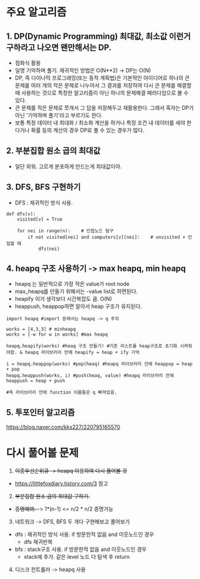 # 주요 알고리즘
## 1. DP(Dynamic Programming) 최대값, 최소값 이런거 구하라고 나오면 왠만해서는 DP. 
- 점화식 활용
- 일명 기억하며 풀기. 재귀적인 방법은 O(N**2) -> DP는 O(N)
- DP, 즉 다이나믹 프로그래밍(또는 동적 계획법)은 기본적인 아이디어로 하나의 큰 문제를 여러 개의 작은 문제로 나누어서 그 결과를 저장하여 다시 큰 문제를 해결할 때 사용하는 것으로 특정한 알고리즘이 아닌 하나의 문제해결 패러다임으로 볼 수 있다.
- 큰 문제를 작은 문제로 쪼개서 그 답을 저장해두고 재활용한다. 그래서 혹자는 DP가 아닌 '기억하며 풀기'라고 부르기도 한다.
- 보통 특정 데이터 내 최대화 / 최소화 계산을 하거나 특정 조건 내 데이터를 세야 한다거나 확률 등의 계산의 경우 DP로 풀 수 있는 경우가 많다.

## 2. 부분집합 원소 곱의 최대값
- 일단 외워. 고르게 분포하게 만드는게 최대값이야. 

## 3. DFS, BFS 구현하기
- DFS : 재귀적인 방식 사용.
~~~
def dfs(v):
    visited[v] = True

    for nei in range(n):    # 인접노드 탐구 
        if not visited[nei] and computers[v][nei]:    # unvisited + 인접할 때 
            dfs(nei)
~~~

## 4. heapq 구조 사용하기 -> max heapq, min heapq
- heapq 는 일반적으로 가장 작은 value가 root node
- max_heapq를 만들기 위해서는 -value list로 하면된다.
- heapify 이거 생각보다 시간복잡도 큼. O(N)
- heappush, heappop하면 알아서 heap 구조가 유지된다.
~~~
import heapq #import 문에서는 heapq -> q 주의
   
works = [4,3,3] # minheapq
works = [-w for w in works] #max heapq

heapq.heapify(works) #heaq 구조 만들기! #기존 리스트를 heap구조로 초기화 시켜줘야함. & heapq 라이브러리 안에 heapify = heap + ify 기억

i = heapq.heappop(works) #pop(heaq) #heapq 라이브러리 안에 heappop = heap + pop
heapq.heappush(works, i) #push(heaq, value) #heapq 라이브러리 안에 heappush = heap + push

#즉 라이브러리 안에 function 이름들은 q 빠져있음.
~~~

## 5. 투포인터 알고리즘
https://blog.naver.com/kks227/220795165570

# 다시 풀어볼 문제
1. <s>이중우선순위큐 -> heapq 이용하여 다시 풀어볼 것</s>
- https://littlefoxdiary.tistory.com/3 참고
2. <s>부분집합 원소 곱의 최대값 구하기. 
- 증명해봐. </s> -> 1*(n-1) <= n/2 * n/2 증명가능
3. 네트워크 -> DFS, BFS 두 개다 구현해보고 풀어보기
- dfs : 재귀적인 방식 사용. if 방문한적 없음 and 이웃노드인 경우 
    - dfs 재귀반복
- bfs : stack구조 사용. if 방문한적 없음 and 이웃노드인 경우 
    - stack에 추가. 같은 level 노드 다 탐색 후 return
4. 디스크 컨트롤러 -> heapq 사용
